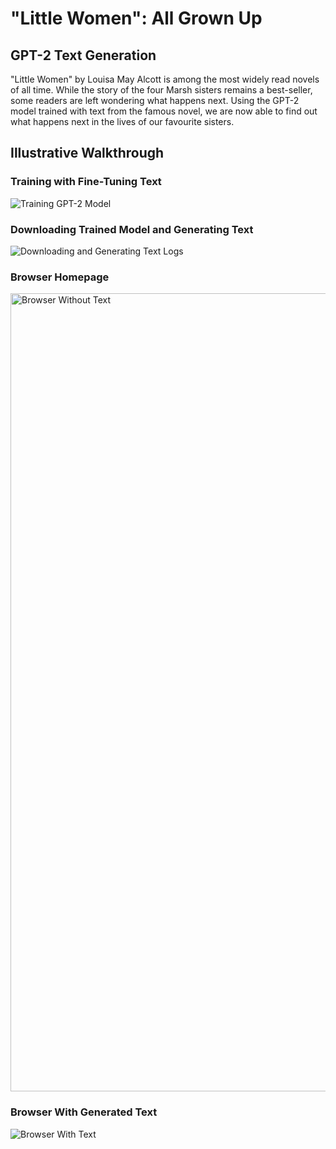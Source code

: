 # "Little Women": All Grown Up

## GPT-2 Text Generation
"Little Women" by Louisa May Alcott is among the most widely read novels of all time. While the story of the four Marsh sisters remains a best-seller, some readers are left wondering what happens next. Using the GPT-2 model trained with text from the famous novel, we are now able to find out what happens next in the lives of our favourite sisters.

## Illustrative Walkthrough
### Training with Fine-Tuning Text
![Training GPT-2 Model](https://user-images.githubusercontent.com/58890196/152674448-71c511d7-ef31-4025-ba8a-19cd7608e648.png)

### Downloading Trained Model and Generating Text
![Downloading and Generating Text Logs](https://user-images.githubusercontent.com/58890196/153735968-fc2b8f12-5959-488c-933e-371c0ed384e9.jpg)


### Browser Homepage
<img width="1277" alt="Browser Without Text" src="https://user-images.githubusercontent.com/58890196/152674459-dcbc3576-d2cf-4cc3-9fda-31d85cb2a820.png">

### Browser With Generated Text
![Browser With Text](https://user-images.githubusercontent.com/58890196/152674457-f8434b96-9095-4db5-b992-459604934b95.png)
